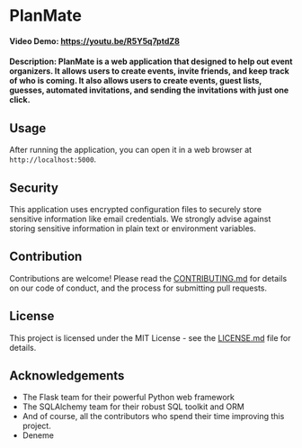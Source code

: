 # PlanMate
#### Video Demo:  <https://youtu.be/R5Y5q7ptdZ8>
#### Description: PlanMate is a web application that designed to help out event organizers. It allows users to create events, invite friends, and keep track of who is coming. It also allows users to create events, guest lists, guesses, automated invitations, and sending the invitations with just one click.

## Usage

After running the application, you can open it in a web browser at `http://localhost:5000`.

## Security

This application uses encrypted configuration files to securely store sensitive information like email credentials. We strongly advise against storing sensitive information in plain text or environment variables.

## Contribution

Contributions are welcome! Please read the [CONTRIBUTING.md](./CONTRIBUTING.md) for details on our code of conduct, and the process for submitting pull requests.

## License

This project is licensed under the MIT License - see the [LICENSE.md](LICENSE) file for details.

## Acknowledgements

- The Flask team for their powerful Python web framework
- The SQLAlchemy team for their robust SQL toolkit and ORM
- And of course, all the contributors who spend their time improving this project.
- Deneme
